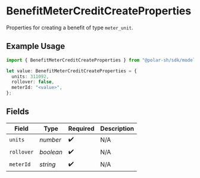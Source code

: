 # BenefitMeterCreditCreateProperties

Properties for creating a benefit of type `meter_unit`.

## Example Usage

```typescript
import { BenefitMeterCreditCreateProperties } from "@polar-sh/sdk/models/components/benefitmetercreditcreateproperties.js";

let value: BenefitMeterCreditCreateProperties = {
  units: 311092,
  rollover: false,
  meterId: "<value>",
};
```

## Fields

| Field              | Type               | Required           | Description        |
| ------------------ | ------------------ | ------------------ | ------------------ |
| `units`            | *number*           | :heavy_check_mark: | N/A                |
| `rollover`         | *boolean*          | :heavy_check_mark: | N/A                |
| `meterId`          | *string*           | :heavy_check_mark: | N/A                |